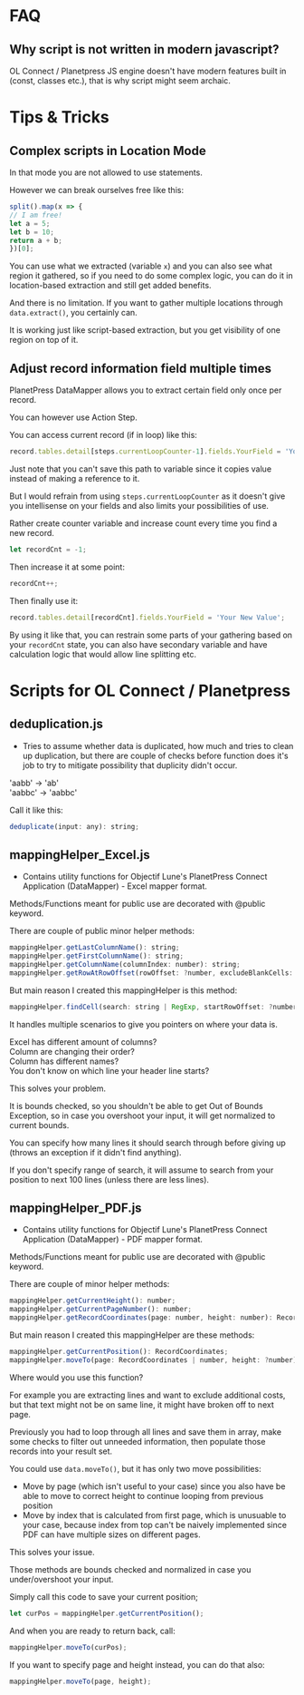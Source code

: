 # FAQ

## Why script is not written in modern javascript?
OL Connect / Planetpress JS engine doesn't have modern features built in (const, classes etc.),
that is why script might seem archaic.

# Tips & Tricks
## Complex scripts in Location Mode
In that mode you are not allowed to use statements.

However we can break ourselves free like this:
```javascript
split().map(x => {
// I am free!
let a = 5;
let b = 10;
return a + b;
})[0];
```

You can use what we extracted (variable `x`) and you can also see what region it gathered, 
so if you need to do some complex logic, you can do it in location-based extraction 
and still get added benefits.

And there is no limitation. If you want to gather multiple locations through `data.extract()`, 
you certainly can.

It is working just like script-based extraction, but you get visibility of one region on top of it.
## Adjust record information field multiple times
PlanetPress DataMapper allows you to extract certain field only once per record.

You can however use Action Step.

You can access current record (if in loop) like this:

```javascript
record.tables.detail[steps.currentLoopCounter-1].fields.YourField = 'Your New Value';
```

Just note that you can't save this path to variable since it copies value instead of making a reference to it.

But I would refrain from using `steps.currentLoopCounter` as it doesn't give you intellisense on your fields
and also limits your possibilities of use.

Rather create counter variable and increase count every time you find a new record.

```javascript
let recordCnt = -1;
```

Then increase it at some point:

```javascript
recordCnt++;
```

Then finally use it:

```javascript
record.tables.detail[recordCnt].fields.YourField = 'Your New Value';
```

By using it like that, you can restrain some parts of your gathering based on your `recordCnt` state,
you can also have secondary variable and have calculation logic that would allow line splitting etc.

# Scripts for OL Connect / Planetpress

## deduplication.js
- Tries to assume whether data is duplicated, how much and tries to clean up duplication,
but there are couple of checks before function does it's job to try to mitigate possibility
that duplicity didn't occur.

'aabb' -> 'ab'  
'aabbc' -> 'aabbc'

Call it like this:
```javascript
deduplicate(input: any): string;
```

## mappingHelper_Excel.js
- Contains utility functions for Objectif Lune's PlanetPress Connect Application (DataMapper) - Excel mapper format.

Methods/Functions meant for public use are decorated with @public keyword.

There are couple of public minor helper methods:
```javascript
mappingHelper.getLastColumnName(): string;
mappingHelper.getFirstColumnName(): string;
mappingHelper.getColumnName(columnIndex: number): string;
mappingHelper.getRowAtRowOffset(rowOffset: ?number, excludeBlankCells: ?boolean): string[];
```

But main reason I created this mappingHelper is this method:
```javascript
mappingHelper.findCell(search: string | RegExp, startRowOffset: ?number, stopRowOffset: ?number): Cell;
```

It handles multiple scenarios to give you pointers on where your data is.

Excel has different amount of columns?  
Column are changing their order?  
Column has different names?  
You don't know on which line your header line starts?  

This solves your problem.

It is bounds checked, so you shouldn't be able to get Out of Bounds Exception,
so in case you overshoot your input, it will get normalized to current bounds.

You can specify how many lines it should search through before giving up
(throws an exception if it didn't find anything).

If you don't specify range of search, it will assume to search from your position
to next 100 lines (unless there are less lines).

## mappingHelper_PDF.js
- Contains utility functions for Objectif Lune's PlanetPress Connect Application (DataMapper) - PDF mapper format.

Methods/Functions meant for public use are decorated with @public keyword.

There are couple of minor helper methods:

```javascript
mappingHelper.getCurrentHeight(): number;
mappingHelper.getCurrentPageNumber(): number;
mappingHelper.getRecordCoordinates(page: number, height: number): RecordCoordinates;
```

But main reason I created this mappingHelper are these methods:

```javascript
mappingHelper.getCurrentPosition(): RecordCoordinates;
mappingHelper.moveTo(page: RecordCoordinates | number, height: ?number): void;
```

Where would you use this function?

For example you are extracting lines and want to exclude additional costs, but that text might not be on same line,
it might have broken off to next page.

Previously you had to loop through all lines and save them in array, make some checks to filter out unneeded information,
then populate those records into your result set.

You could use `data.moveTo()`, but it has only two move possibilities:
- Move by page (which isn't useful to your case) since you also have be able to move to correct height to continue looping from previous position
- Move by index that is calculated from first page, which is unusuable to your case, because index from top can't be naively implemented since PDF can have multiple sizes on different pages.

This solves your issue.

Those methods are bounds checked and normalized in case you under/overshoot your input.

Simply call this code to save your current position;

```javascript
let curPos = mappingHelper.getCurrentPosition();
```

And when you are ready to return back, call:
```javascript
mappingHelper.moveTo(curPos);
```

If you want to specify page and height instead, you can do that also:
```javascript
mappingHelper.moveTo(page, height);
```
